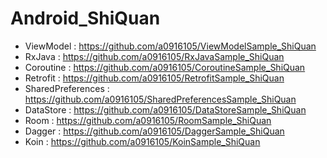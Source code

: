 # Android_ShiQuan

- ViewModel : https://github.com/a0916105/ViewModelSample_ShiQuan
- RxJava : https://github.com/a0916105/RxJavaSample_ShiQuan
- Coroutine : https://github.com/a0916105/CoroutineSample_ShiQuan
- Retrofit : https://github.com/a0916105/RetrofitSample_ShiQuan
- SharedPreferences : https://github.com/a0916105/SharedPreferencesSample_ShiQuan
- DataStore : https://github.com/a0916105/DataStoreSample_ShiQuan
- Room : https://github.com/a0916105/RoomSample_ShiQuan
- Dagger : https://github.com/a0916105/DaggerSample_ShiQuan
- Koin : https://github.com/a0916105/KoinSample_ShiQuan
